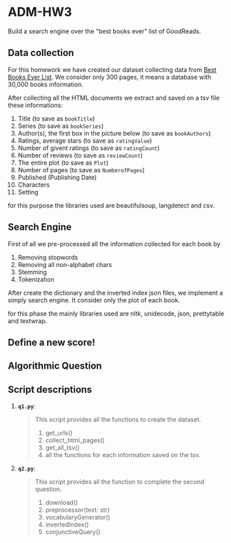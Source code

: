 # ADM-HW3

Build a search engine over the "best books ever" list of GoodReads. 

## Data collection

For this homework we have created our dataset collecting data from [Best Books Ever List](https://www.goodreads.com/list/show/1.Best_Books_Ever?page=1). We consider only 300 pages, it means a database with 30,000 books information.

After collecting all the HTML documents we extract and saved on a tsv file these informations:

1. Title (to save as `bookTitle`)
2. Series (to save as `bookSeries`)
3. Author(s), the first box in the picture below (to save as `bookAuthors`)
4. Ratings, average stars (to save as `ratingValue`)
5. Number of givent ratings (to save as `ratingCount`)
6. Number of reviews (to save as `reviewCount`)
7. The entire plot (to save as `Plot`)
8. Number of pages (to save as `NumberofPages`)
9. Published (Publishing Date)
10. Characters
11. Setting

for this purpose the libraries used are beautifulsoup, langdetect and csv.

## Search Engine

First of all we pre-processed all the information collected for each book by

1. Removing stopwords
2. Removing all non-alphabet chars
3. Stemming
4. Tokenization

After create the dictionary and the inverted index json files, we implement a simply search engine. It consider only the plot of each book.

for this phase the mainly libraries used are nltk, unidecode, json, prettytable and textwrap.

## Define a new score!




## Algorithmic Question


## Script descriptions

1. __`q1.py`__: 
    >This script provides all the functions to create the dataset.
    >1. get_urls()
    >2. collect_html_pages()
    >3. get_all_tsv()
    >4. all the functions for each information saved on the tsv.
    
1. __`q2.py`__:
    >This script provides all the function to complete the second question.
    >1. download()
    >2. preprocessor(text: str)
    >3. vocabularyGenerator()
    >4. invertedIndex()
    >5. conjunctiveQuery()
    
    